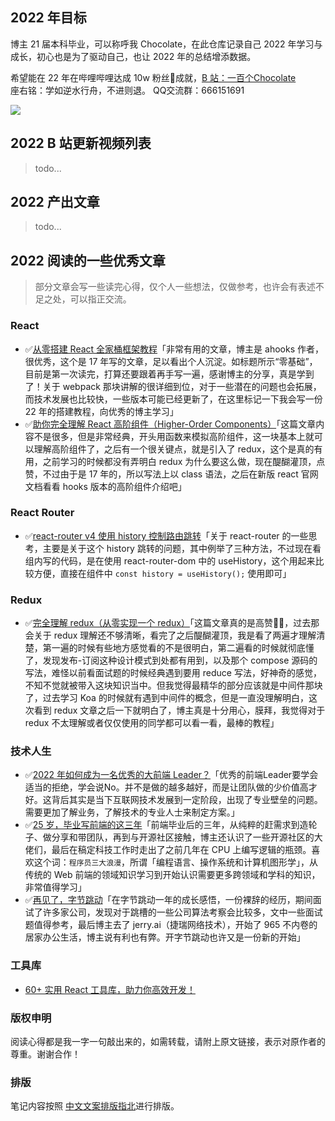 ## 2022 年目标


博主 21 届本科毕业，可以称呼我 Chocolate，在此仓库记录自己 2022 年学习与成长，初心也是为了驱动自己，也让 2022 年的总结增添数据。


希望能在 22 年在哔哩哔哩达成 10w 粉丝:100:成就，<a href="https://space.bilibili.com/351534170">B 站：一百个Chocolate</a><br/>座右铭：学如逆水行舟，不进则退。 QQ交流群：666151691

<a href="https://space.bilibili.com/351534170"><img src="https://img.shields.io/badge/dynamic/json?labelColor=FE7398&logo=bilibili&logoColor=white&label=bilibili%20fans&color=00aeec&query=%24.data.totalSubs&url=https%3A%2F%2Fapi.spencerwoo.com%2Fsubstats%2F%3Fsource%3Dbilibili%26queryKey%3D351534170" /></a>



## 2022 B 站更新视频列表

> todo...



## 2022 产出文章

> todo...

## 2022 阅读的一些优秀文章

> 部分文章会写一些读完心得，仅个人一些想法，仅做参考，也许会有表述不足之处，可以指正交流。


### React

- :white_check_mark:[从零搭建 React 全家桶框架教程](https://github.com/brickspert/blog/issues/1)「非常有用的文章，博主是 ahooks 作者，很优秀，这个是 17 年写的文章，足以看出个人沉淀。如标题所示“零基础”，目前是第一次读完，打算还要跟着再手写一遍，感谢博主的分享，真是学到了！关于 webpack 那块讲解的很详细到位，对于一些潜在的问题也会拓展，而技术发展也比较快，一些版本可能已经更新了，在这里标记一下我会写一份 22 年的搭建教程，向优秀的博主学习」
- :white_check_mark:[助你完全理解 React 高阶组件（Higher-Order Components）](https://github.com/brickspert/blog/issues/2)「这篇文章内容不是很多，但是非常经典，开头用函数来模拟高阶组件，这一块基本上就可以理解高阶组件了，之后有一个很关键点，就是引入了 redux，这个是真的有用，之前学习的时候都没有弄明白 redux 为什么要这么做，现在醍醐灌顶，点赞，不过由于是 17 年的，所以写法上以 class 语法，之后在新版 react 官网文档看看 hooks 版本的高阶组件介绍吧」


### React Router

- :white_check_mark:[react-router v4 使用 history 控制路由跳转](https://github.com/brickspert/blog/issues/3)「关于 react-router 的一些思考，主要是关于这个 history 跳转的问题，其中例举了三种方法，不过现在看组内写的代码，是在使用 react-router-dom 中的 useHistory，这个用起来比较方便，直接在组件中 `const history = useHistory();` 使用即可」


### Redux

- :white_check_mark:[完全理解 redux（从零实现一个 redux）](https://github.com/brickspert/blog/issues/22)「这篇文章真的是高赞👍🏻，过去那会关于 redux 理解还不够清晰，看完了之后醍醐灌顶，我是看了两遍才理解清楚，第一遍的时候有些地方感觉看的不是很明白，第二遍看的时候就彻底懂了，发现发布-订阅这种设计模式到处都有用到，以及那个 compose 源码的写法，难怪以前看面试题的时候经典遇到要用 reduce 写法，好神奇的感觉，不知不觉就被带入这块知识当中。但我觉得最精华的部分应该就是中间件那块了，过去学习 Koa 的时候就有遇到中间件的概念，但是一直没理解明白，这次看到 redux 文章之后一下就明白了，博主真是十分用心，膜拜，我觉得对于 redux 不太理解或者仅仅使用的同学都可以看一看，最棒的教程」

### 技术人生

- :white_check_mark:[2022 年如何成为一名优秀的大前端 Leader？](https://juejin.cn/post/7034419410706104356)「优秀的前端Leader要学会适当的拒绝，学会说No。并不是做的越多越好，而是让团队做的少价值高才好。这背后其实是当下互联网技术发展到一定阶段，出现了专业壁垒的问题。需要更加了解业务，了解技术的专业人士来制定方案。」
- :white_check_mark:[25 岁，毕业写前端的这三年](https://juejin.cn/post/6844903842593636360)「前端毕业后的三年，从纯粹的赶需求到造轮子、做分享和带团队，再到与开源社区接触，博主还认识了一些开源社区的大佬们，最后在稿定科技工作时走出了之前几年在 CPU 上编写逻辑的瓶颈。喜欢这个词：`程序员三大浪漫`，所谓「编程语言、操作系统和计算机图形学」，从传统的 Web 前端的领域知识学习到开始认识需要更多跨领域和学科的知识，非常值得学习」
- :white_check_mark:[再见了，字节跳动](https://juejin.cn/post/7047706117584977934)「在字节跳动一年的成长感悟，一份裸辞的经历，期间面试了许多家公司，发现对于跳槽的一些公司算法考察会比较多，文中一些面试题值得参考，最后博主去了 jerry.ai（捷瑞网络技术），开始了 965 不内卷的居家办公生活，博主说有利也有弊。开字节跳动也许又是一份新的开始」

### 工具库

- [60+ 实用 React 工具库，助力你高效开发！](https://juejin.cn/post/7036162494573838367)


### 版权申明

阅读心得都是我一字一句敲出来的，如需转载，请附上原文链接，表示对原作者的尊重。谢谢合作！

### 排版

笔记内容按照 <a href="https://mazhuang.org/wiki/chinese-copywriting-guidelines/">中文文案排版指北</a>进行排版。

